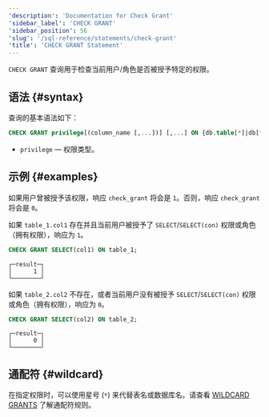 ```yaml
---
'description': 'Documentation for Check Grant'
'sidebar_label': 'CHECK GRANT'
'sidebar_position': 56
'slug': '/sql-reference/statements/check-grant'
'title': 'CHECK GRANT Statement'
---
```




`CHECK GRANT` 查询用于检查当前用户/角色是否被授予特定的权限。

## 语法 {#syntax}

查询的基本语法如下：

```sql
CHECK GRANT privilege[(column_name [,...])] [,...] ON {db.table[*]|db[*].*|*.*|table[*]|*}
```

- `privilege` — 权限类型。

## 示例 {#examples}

如果用户曾被授予该权限，响应 `check_grant` 将会是 `1`。否则，响应 `check_grant` 将会是 `0`。

如果 `table_1.col1` 存在并且当前用户被授予了 `SELECT`/`SELECT(con)` 权限或角色（拥有权限），响应为 `1`。
```sql
CHECK GRANT SELECT(col1) ON table_1;
```

```text
┌─result─┐
│      1 │
└────────┘
```
如果 `table_2.col2` 不存在，或者当前用户没有被授予 `SELECT`/`SELECT(con)` 权限或角色（拥有权限），响应为 `0`。
```sql
CHECK GRANT SELECT(col2) ON table_2;
```

```text
┌─result─┐
│      0 │
└────────┘
```

## 通配符 {#wildcard}
在指定权限时，可以使用星号 (`*`) 来代替表名或数据库名。请查看 [WILDCARD GRANTS](../../sql-reference/statements/grant.md#wildcard-grants) 了解通配符规则。

